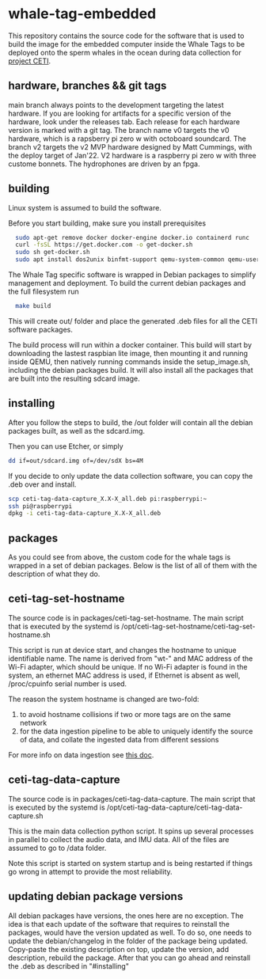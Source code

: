 # whale-tag-embedded

This repository contains the source code for the software
that is used to build the image for the embedded computer
inside the Whale Tags to be deployed onto the sperm whales
in the ocean during data collection for [project CETI](https://www.projectceti.org/).


## hardware, branches && git tags

main branch always points to the development targeting the latest hardware.
If you are looking for artifacts for a specific version of the hardware, look under the releases tab.
Each release for each hardware version is marked with a git tag.
The branch name v0 targets the v0 hardware, which  is a rapsberry pi zero w with octoboard soundcard.
The branch v2 targets the v2 MVP hardware designed by Matt Cummings, with the deploy target of Jan'22.
V2 hardware is a raspberry pi zero w with three custome bonnets. The hydrophones are driven by an fpga.


## building

Linux system is assumed to build the software.

Before you start building, make sure you install prerequisites

```bash
  sudo apt-get remove docker docker-engine docker.io containerd runc
  curl -fsSL https://get.docker.com -o get-docker.sh
  sudo sh get-docker.sh
  sudo apt install dos2unix binfmt-support qemu-system-common qemu-user-static
```

The Whale Tag specific software is wrapped in Debian packages
to simplify management and deployment. To build the current
debian packages and the full filesystem run

```bash
  make build
```

This will create out/ folder and place the generated .deb files
for all the CETI software packages.

The build process will run within a docker container.
This build will start by downloading the lastest raspbian lite image,
then mounting it and running inside QEMU, then natively running commands
inside the setup_image.sh, including the debian packages build.
It will also install all the packages that are built into the resulting sdcard image.


## installing

After you follow the steps to build, the /out folder will contain
all the debian packages built, as well as the sdcard.img.

Then you can use Etcher, or simply
```bash
dd if=out/sdcard.img of=/dev/sdX bs=4M
```

If you decide to only update the data collection software,
you can copy the .deb over and install.
```bash
scp ceti-tag-data-capture_X.X-X_all.deb pi:raspberrypi:~
ssh pi@raspberrypi
dpkg -i ceti-tag-data-capture_X.X-X_all.deb
```


## packages

As you could see from above, the custom code for the whale tags is wrapped
in a set of debian packages. Below is the list of all of them with the description of what they do.


## ceti-tag-set-hostname

The source code is in packages/ceti-tag-set-hostname.
The main script that is executed by the systemd is /opt/ceti-tag-set-hostname/ceti-tag-set-hostname.sh

This script is run at device start, and changes the hostname to unique identifiable name. The name is derived from "wt-" and MAC address of the Wi-Fi adapter, which should be unique. If no Wi-Fi adapter is found in the system, an ethernet MAC address is used, if Ethernet is absent as well,
/proc/cpuinfo serial number is used.

The reason the system hostname is changed are two-fold:
1) to avoid hostname collisions if two or more tags are on the same network
2) for the data ingestion pipeline to be able to uniquely identify the source of data, and collate the ingested data from different sessions

For more info on data ingestion see [this doc](https://docs.google.com/document/d/181EHvxuhCzK52iVt1-lNrv1JLxsavYCylSLfFJ6ssQ0/edit#).



## ceti-tag-data-capture

The source code is in packages/ceti-tag-data-capture.
The main script that is executed by the systemd is
/opt/ceti-tag-data-capture/ceti-tag-data-capture.sh

This is the main data collection python script. It spins up several processes in parallel to collect the audio data, and IMU data. All of the files are assumed to go to /data folder.

Note this script is started on system startup and is being restarted if things go wrong in attempt to provide the most reliability.


## updating debian package versions

All debian packages have versions, the ones here are no exception.
The idea is that each update of the software that requires to reinstall the packages, would have the version updated as well. To do so, one needs
to update the debian/changelog in the folder of the package being updated.
Copy-paste the existing description on top, update the version, add description, rebuild the package. After that you can go ahead and reinstall the .deb as described in "#installing"
